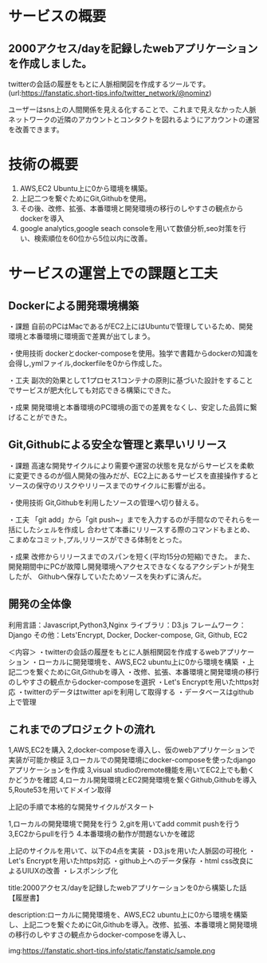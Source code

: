 

# サービスの概要

2000アクセス/dayを記録したwebアプリケーションを作成しました。
-

twitterの会話の履歴をもとに人脈相関図を作成するツールです。
(url:https://fanstatic.short-tips.info/twitter_network/@nominz)

ユーザーはsns上の人間関係を見える化することで、これまで見えなかった人脈ネットワークの近隣のアカウントとコンタクトを図れるようにアカウントの運営を改善できます。


# 技術の概要

1. AWS,EC2 Ubuntu上に0から環境を構築。
1. 上記二つを繋ぐためにGit,Githubを使用。
1. その後、改修、拡張、本番環境と開発環境の移行のしやすさの観点からdockerを導入
1. google analytics,google seach consoleを用いて数値分析,seo対策を行い、検索順位を60位から5位以内に改善。


# サービスの運営上での課題と工夫



## Dockerによる開発環境構築

・課題
自前のPCはMacであるがEC2上にはUbuntuで管理しているため、開発環境と本番環境に環境面で差異が出てしまう。

・使用技術
dockerとdocker-composeを使用。独学で書籍からdockerの知識を会得し,ymlファイル,dockerfileを0から作成した。

・工夫
副次的効果として1プロセス1コンテナの原則に基づいた設計をすることでサービスが肥大化しても対応できる構築にできた。

・成果
開発環境と本番環境のPC環境の面での差異をなくし、安定した品質に繋げることができた。


## Git,Githubによる安全な管理と素早いリリース

・課題
高速な開発サイクルにより需要や運営の状態を見ながらサービスを柔軟に変更できるのが個人開発の強みだが、EC2上にあるサービスを直接操作するとソースの保守のリスクやリリースまでのサイクルに影響が出る。

・使用技術
Git,Githubを利用したソースの管理へ切り替える。

・工夫
「git add」から「git push~」までを入力するのが手間なのでそれらを一括にしたシェルを作成し
合わせて本番にリリースする際のコマンドもまとめ、こまめなコミット,プル,リリースができる体制をとった。

・成果
改修からリリースまでのスパンを短く(平均15分の短縮)できた。
また、開発期間中にPCが故障し開発環境へアクセスできなくなるアクシデントが発生したが、
Githubへ保存していたためソースを失わずに済んだ。


## 開発の全体像

利用言語：Javascript,Python3,Nginx
ライブラリ：D3.js 
フレームワーク：Django
その他：Lets'Encrypt, Docker, Docker-compose, Git, Github, EC2


＜内容＞
・twitterの会話の履歴をもとに人脈相関図を作成するwebアプリケーション
・ローカルに開発環境を、AWS,EC2 ubuntu上に0から環境を構築
・上記二つを繋ぐためにGit,Githubを導入
・改修、拡張、本番環境と開発環境の移行のしやすさの観点からdocker-composeを選択
・Let's Encryptを用いたhttps対応
・twitterのデータはtwitter apiを利用して取得する
・データベースはgithub上で管理


## これまでのプロジェクトの流れ

1,AWS,EC2を購入
2,docker-composeを導入し、仮のwebアプリケーションで実装が可能か検証
3,ローカルでの開発環境にdocker-composeを使ったdjangoアプリケーションを作成
3,visual studioのremote機能を用いてEC2上でも動くかどうかを確認
4,ローカル開発環境とEC2開発環境を繋ぐGithub,Githubを導入
5,Route53を用いてドメイン取得

上記の手順で本格的な開発サイクルがスタート

  1,ローカルの開発環境で開発を行う
  2,gitを用いてadd commit pushを行う
  3,EC2からpullを行う
  4.本番環境の動作が問題ないかを確認

上記のサイクルを用いて、以下の4点を実装
・D3.jsを用いた人脈図の可視化
・Let's Encryptを用いたhttps対応
・github上へのデータ保存
・html css改良によるUIUXの改善
・レスポンシブ化




title:2000アクセス/dayを記録したwebアプリケーションを0から構築した話【履歴書】

description:ローカルに開発環境を、AWS,EC2 ubuntu上に0から環境を構築し、上記二つを繋ぐためにGit,Githubを導入。改修、拡張、本番環境と開発環境の移行のしやすさの観点からdocker-composeを導入し、

img:https://fanstatic.short-tips.info/static/fanstatic/sample.png

